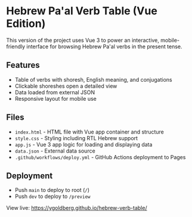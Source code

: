 # Hebrew Pa'al Verb Table (Vue Edition)

This version of the project uses Vue 3 to power an interactive, mobile-friendly interface for browsing Hebrew Pa'al verbs in the present tense.

## Features
- Table of verbs with shoresh, English meaning, and conjugations
- Clickable shoreshes open a detailed view
- Data loaded from external JSON
- Responsive layout for mobile use

## Files
- `index.html` - HTML file with Vue app container and structure
- `style.css` - Styling including RTL Hebrew support
- `app.js` - Vue 3 app logic for loading and displaying data
- `data.json` - External data source
- `.github/workflows/deploy.yml` - GitHub Actions deployment to Pages

## Deployment
- Push `main` to deploy to root (`/`)
- Push `dev` to deploy to `/preview`

View live: https://ygoldberg.github.io/hebrew-verb-table/
